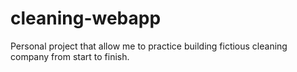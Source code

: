 # cleaning-webapp
Personal project that allow me to practice building fictious cleaning company from start to finish.
